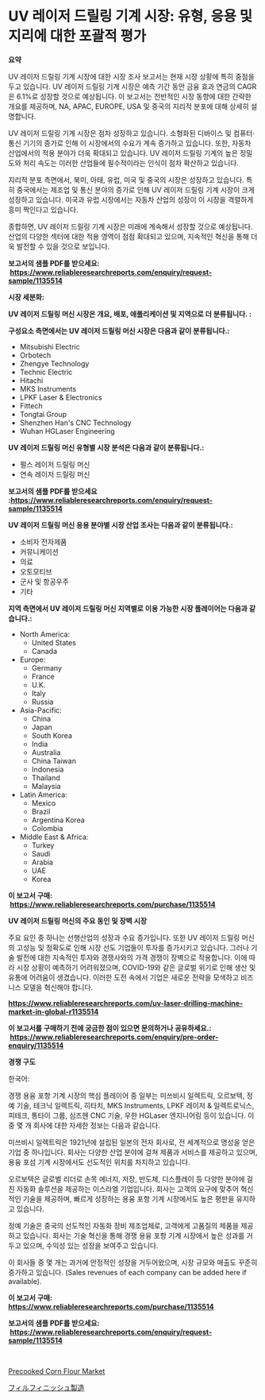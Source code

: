 <p><h1>UV 레이저 드릴링 기계 시장: 유형, 응용 및 지리에 대한 포괄적 평가</h1></p><p><strong>요약</strong></p>
<p><p>UV 레이저 드릴링 기계 시장에 대한 시장 조사 보고서는 현재 시장 상황에 특히 중점을 두고 있습니다. UV 레이저 드릴링 기계 시장은 예측 기간 동안 금융 효과 연금의 CAGR은 6.1%로 성장할 것으로 예상됩니다. 이 보고서는 전반적인 시장 동향에 대한 간략한 개요를 제공하며, NA, APAC, EUROPE, USA 및 중국의 지리적 분포에 대해 상세히 설명합니다.</p><p>UV 레이저 드릴링 기계 시장은 점차 성장하고 있습니다. 소형화된 디바이스 및 컴퓨터·통신 기기의 증가로 인해 이 시장에서의 수요가 계속 증가하고 있습니다. 또한, 자동차 산업에서의 적용 분야가 더욱 확대되고 있습니다. UV 레이저 드릴링 기계의 높은 정밀도와 처리 속도는 이러한 산업들에 필수적이라는 인식이 점차 확산하고 있습니다.</p><p>지리적 분포 측면에서, 북미, 아태, 유럽, 미국 및 중국의 시장은 성장하고 있습니다. 특히 중국에서는 제조업 및 통신 분야의 증가로 인해 UV 레이저 드릴링 기계 시장이 크게 성장하고 있습니다. 미국과 유럽 시장에서는 자동차 산업의 성장이 이 시장을 격렬하게 흥미 짝인다고 있습니다.</p><p>종합하면, UV 레이저 드릴링 기계 시장은 미래에 계속해서 성장할 것으로 예상됩니다. 산업의 다양한 섹터에 대한 적용 영역이 점점 확대되고 있으며, 지속적인 혁신을 통해 더욱 발전할 수 있을 것으로 보입니다.</p></p>
<p><strong>보고서의 샘플 PDF를 받으세요: &nbsp;<a href="https://www.reliableresearchreports.com/enquiry/request-sample/1135514">https://www.reliableresearchreports.com/enquiry/request-sample/1135514</a></strong></p>
<p><strong>시장 세분화:</strong></p>
<p><strong> UV 레이저 드릴링 머신 시장은 개요, 배포, 애플리케이션 및 지역으로 더 분류됩니다. :</strong></p>
<p><strong>구성요소 측면에서는 UV 레이저 드릴링 머신 시장은 다음과 같이 분류됩니다.:</strong></p>
<p><ul><li>Mitsubishi Electric</li><li>Orbotech</li><li>Zhengye Technology</li><li>Technic Electric</li><li>Hitachi</li><li>MKS Instruments</li><li>LPKF Laser & Electronics</li><li>Fittech</li><li>Tongtai Group</li><li>Shenzhen Han's CNC Technology</li><li>Wuhan HGLaser Engineering</li></ul></p>
<p><strong> UV 레이저 드릴링 머신 유형별 시장 분석은 다음과 같이 분류됩니다.:</strong></p>
<p><ul><li>펄스 레이저 드릴링 머신</li><li>연속 레이저 드릴링 머신</li></ul></p>
<p><strong>보고서의 샘플 PDF를 받으세요 :<a href="https://www.reliableresearchreports.com/enquiry/request-sample/1135514">https://www.reliableresearchreports.com/enquiry/request-sample/1135514</a></strong></p>
<p><strong> UV 레이저 드릴링 머신 응용 분야별 시장 산업 조사는 다음과 같이 분류됩니다.:</strong></p>
<p><ul><li>소비자 전자제품</li><li>커뮤니케이션</li><li>의료</li><li>오토모티브</li><li>군사 및 항공우주</li><li>기타</li></ul></p>
<p><strong>지역 측면에서 UV 레이저 드릴링 머신 지역별로 이용 가능한 시장 플레이어는 다음과 같습니다.:</strong></p>
<p><ul>
    <li>
        North America:
        <ul>
            <li>United States</li>
            <li>Canada</li>
        </ul>
    </li>
    <li>
        Europe:
        <ul>
            <li>Germany</li>
            <li>France</li>
            <li>U.K.</li>
            <li>Italy</li>
            <li>Russia</li>
        </ul>
    </li>
    <li>
        Asia-Pacific:
        <ul>
            <li>China</li>
            <li>Japan</li>
            <li>South Korea</li>
            <li>India</li>
            <li>Australia</li>
            <li>China Taiwan</li>
            <li>Indonesia</li>
            <li>Thailand</li>
            <li>Malaysia</li>
        </ul>
    </li>
    <li>
        Latin America:
        <ul>
            <li>Mexico</li>
            <li>Brazil</li>
            <li>Argentina Korea</li>
            <li>Colombia</li>
        </ul>
    </li>
    <li>
        Middle East & Africa:
        <ul>
            <li>Turkey</li>
            <li>Saudi</li>
            <li>Arabia</li>
            <li>UAE</li>
            <li>Korea</li>
        </ul>
    </li>
    </ul></p>
<p><strong>이 보고서 구매: &nbsp;<a href="https://www.reliableresearchreports.com/purchase/1135514">https://www.reliableresearchreports.com/purchase/1135514</a></strong></p>
<p><strong>UV 레이저 드릴링 머신의 주요 동인 및 장벽 시장</strong></p>
<p><p>주요 요인 중 하나는 선행산업의 성장과 수요 증가입니다. 또한 UV 레이저 드릴링 머신의 고성능 및 정확도로 인해 시장 선도 기업들이 투자를 증가시키고 있습니다. 그러나 기술 발전에 대한 지속적인 투자와 경쟁사와의 가격 경쟁이 장벽으로 작용합니다. 이에 따라 시장 상황이 예측하기 어려워졌으며, COVID-19와 같은 글로벌 위기로 인해 생산 및 유통에 어려움이 생겼습니다. 이러한 도전 속에서 기업은 새로운 전략을 모색하고 비즈니스 모델을 혁신해야 합니다.</p></p>
<p><strong><a href="https://www.reliableresearchreports.com/uv-laser-drilling-machine-market-in-global-r1135514">https://www.reliableresearchreports.com/uv-laser-drilling-machine-market-in-global-r1135514</a></strong></p>
<p><strong>이 보고서를 구매하기 전에 궁금한 점이 있으면 문의하거나 공유하세요.: &nbsp;<a href="https://www.reliableresearchreports.com/enquiry/pre-order-enquiry/1135514">https://www.reliableresearchreports.com/enquiry/pre-order-enquiry/1135514</a></strong></p>
<p><strong>경쟁 구도</strong></p>
<p><p>한국어:</p><p>경쟁 용융 포항 기계 시장의 핵심 플레이어 중 일부는 미쓰비시 일렉트릭, 오르보텍, 정예 기술, 테크닉 일렉트릭, 히타치, MKS Instruments, LPKF 레이저 & 일렉트로닉스, 피테크, 통타이 그룹, 심즈헨 CNC 기술, 우한 HGLaser 엔지니어링 등이 있습니다. 이 중 몇 개 회사에 대한 자세한 정보는 다음과 같습니다.</p><p>미쓰비시 일렉트릭은 1921년에 설립된 일본의 전자 회사로, 전 세계적으로 명성을 얻은 기업 중 하나입니다. 회사는 다양한 산업 분야에 걸쳐 제품과 서비스를 제공하고 있으며, 용융 포섬 기계 시장에서도 선도적인 위치를 차지하고 있습니다.</p><p>오르보텍은 글로벌 리더로 손목 에너지, 저장, 반도체, 디스플레이 등 다양한 분야에 걸친 자동화 솔루션을 제공하는 이스라엘 기업입니다. 회사는 고객의 요구에 맞추어 혁신적인 기술을 제공하며, 빠르게 성장하는 용융 포항 기계 시장에서도 높은 평판을 유지하고 있습니다.</p><p>정예 기술은 중국의 선도적인 자동화 장비 제조업체로, 고객에게 고품질의 제품을 제공하고 있습니다. 회사는 기술 혁신을 통해 경쟁 용융 포항 기계 시장에서 높은 성과를 거두고 있으며, 수익성 있는 성장을 보여주고 있습니다.</p><p>이 회사들 중 몇 개는 과거에 안정적인 성장을 거두어왔으며, 시장 규모와 매출도 꾸준히 증가하고 있습니다. (Sales revenues of each company can be added here if available).</p></p>
<p><strong>이 보고서 구매: &nbsp; <a href="https://www.reliableresearchreports.com/purchase/1135514">https://www.reliableresearchreports.com/purchase/1135514</a></strong></p>
<p><strong>보고서의 샘플 PDF를 받으세요: &nbsp;<a href="https://www.reliableresearchreports.com/enquiry/request-sample/1135514">https://www.reliableresearchreports.com/enquiry/request-sample/1135514</a></strong><strong></strong></p>
<p>&nbsp;</p>
<p><p><a href="https://artistic-helicopter-ca9.notion.site/Precooked-Corn-Flour-Market-Insights-into-Market-CAGR-Market-Trends-and-Growth-Strategies-bb91194415b54035a0d8ee7d210a8cc6">Precooked Corn Flour Market</a></p><p><a href="https://medium.com/@larrycruz525/%E5%AE%8C%E6%88%90%E8%A3%BD%E9%80%A0%E5%B8%82%E5%A0%B4%E3%83%AC%E3%83%9D%E3%83%BC%E3%83%88%E3%81%AF-%E3%81%93%E3%81%AE%E5%B8%82%E5%A0%B4%E3%81%AE%E6%9C%80%E6%96%B0%E3%81%AE%E3%83%88%E3%83%AC%E3%83%B3%E3%83%89%E3%81%A8%E6%88%90%E9%95%B7%E3%81%AE%E6%A9%9F%E4%BC%9A%E3%82%92%E6%98%8E%E3%82%89%E3%81%8B%E3%81%AB%E3%81%97%E3%81%BE%E3%81%99-2c0d51a9031d">フィルフィニッシュ製造</a></p></p>